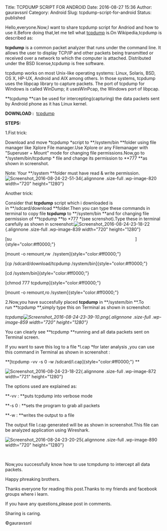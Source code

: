 Title: TCPDUMP SCRIPT FOR ANDROID
Date: 2016-08-27 15:36
Author: gauravssnl
Category: Android
Slug: tcpdump-script-for-android
Status: published

Hello,everyone.Now,I want to share tcpdump script for Andriod and how to use it.Before doing that,let me tell what [tcpdump](https://en.wikipedia.org/wiki/Tcpdump) is.On Wikipedia,tcpdump is described as:

**tcpdump** is a common packet analyzer that runs under the command line. It allows the user to display TCP/IP and other packets being transmitted or received over a network to which the computer is attached. Distributed under the BSD license,tcpdump is free software.

tcpdump works on most Unix-like operating systems: Linux, Solaris, BSD, OS X, HP-UX, Android and AIX among others. In those systems, tcpdump uses the libpcap library to capture packets. The port of tcpdump for Windows is called WinDump; it usesWinPcap, the Windows port of libpcap.

**tcpdump **can be used for intercepting(capturing) the data packets sent by Android phone as it has Linux kernel.

**DOWNLOAD :**  [tcpdump](http://www.strazzere.com/android/tcpdump)

**STEPS:**

1.Fist trick:

Download and move *tcpdump *script to **/system/bin **folder using file manager like Xplore File manager.Use Xplore or any Filemanager with "Superuser + Mount" mode for changing file permissions.Now,go to  */system/bin/tcpdump * file and change its permission to **777 **as shown in screenshot.

Note: Your **/system **folder must have read & write permission.![Screenshot_2016-08-24-22-51-34](https://gauravssnl.files.wordpress.com/2016/08/screenshot_2016-08-24-22-51-34.png){.alignnone .size-full .wp-image-820 width="720" height="1280"}

Another trick:

Consider that **tcpdump** script which i downloaded is in **/sdcard/download **folder.Then you can type these commands in terminal to copy file **tcpdump** to **/system/bin **and for changing file permission of **tcpdump **to *777 *(see screnshot).Type these in terminal carefully as shown in screenshot:![Screenshot_2016-08-24-23-18-22](https://gauravssnl.files.wordpress.com/2016/08/screenshot_2016-08-24-23-18-22.png){.alignnone .size-full .wp-image-839 width="720" height="1280"}

[su                                                                                                     ]{style="color:#ff0000;"}

[mount -o remount,rw  /system]{style="color:#ff0000;"}

[cp /sdcard/download/tcpdump /system/bin]{style="color:#ff0000;"}

[cd /system/bin]{style="color:#ff0000;"}

[chmod 777 tcpdump]{style="color:#ff0000;"}

[mount -o remount,ro /system]{style="color:#ff0000;"}

2.Now,you have succesfully placed **tcpdump** in **/system/bin **.To run **tcpdump **,simply type this on Terminal as shown in screenshot:

*tcpdump![Screenshot_2016-08-24-23-39-10.png](https://gauravssnl.files.wordpress.com/2016/08/screenshot_2016-08-24-23-39-10.png){.alignnone .size-full .wp-image-859 width="720" height="1280"}*

You can clearly see **tcpdump **running and all data packets sent on Terminal screen.

If you want to save this log to a file *l.cap *for later analysis ,you can use this command in Terminal as shown in screenshot :

**[tcpdump -vv -s 0 -w /sdcard/l.cap]{style="color:#ff0000;"} **

![Screenshot_2016-08-24-23-18-22](https://gauravssnl.files.wordpress.com/2016/08/screenshot_2016-08-24-23-18-221.png){.alignnone .size-full .wp-image-872 width="721" height="1280"}

The options used are explained as:

**-vv : **puts tcpdump into verbose mode

**-s 0 : **sets the program to grab all packets

**-w : **writes the output to a file

The output file l.cap generated will be as shown in screenshot.This file can be analyzed application using Wireshark.

![Screenshot_2016-08-24-23-20-25](https://gauravssnl.files.wordpress.com/2016/08/screenshot_2016-08-24-23-20-25.png){.alignnone .size-full .wp-image-890 width="720" height="1280"}

 

Now,you successfully know how to use tcmpdump to intercept all data packets.

Happy phreaking brothers.

Thanks everyone for reading this post.Thanks to my friends and facebook groups where i learn.

If you have any questions,please post in comments.

Sharing is caring.

©gauravssnl

 
